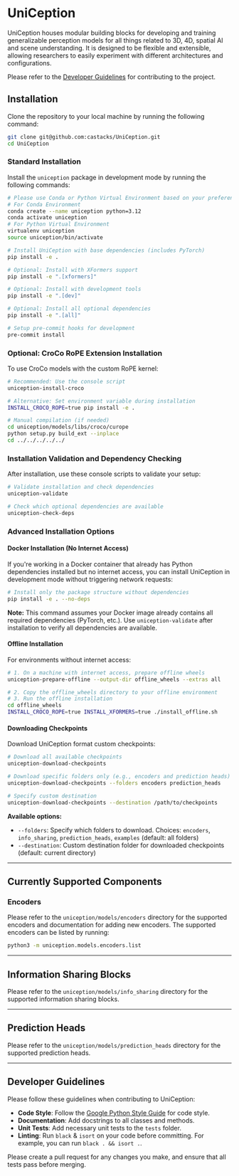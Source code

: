 # UniCeption

UniCeption houses modular building blocks for developing and training generalizable perception models for all things related to 3D, 4D, spatial AI and scene understanding.
It is designed to be flexible and extensible, allowing researchers to easily experiment with different architectures and configurations.

Please refer to the [Developer Guidelines](#developer-guidelines) for contributing to the project.

## Installation

Clone the repository to your local machine by running the following command:

```bash
git clone git@github.com:castacks/UniCeption.git
cd UniCeption
```

### Standard Installation

Install the `uniception` package in development mode by running the following commands:

```bash
# Please use Conda or Python Virtual Environment based on your preference
# For Conda Environment
conda create --name uniception python=3.12
conda activate uniception
# For Python Virtual Environment
virtualenv uniception
source uniception/bin/activate

# Install UniCeption with base dependencies (includes PyTorch)
pip install -e .

# Optional: Install with XFormers support
pip install -e ".[xformers]"

# Optional: Install with development tools
pip install -e ".[dev]"

# Optional: Install all optional dependencies
pip install -e ".[all]"

# Setup pre-commit hooks for development
pre-commit install
```

### Optional: CroCo RoPE Extension Installation

To use CroCo models with the custom RoPE kernel:

```bash
# Recommended: Use the console script
uniception-install-croco

# Alternative: Set environment variable during installation
INSTALL_CROCO_ROPE=true pip install -e .

# Manual compilation (if needed)
cd uniception/models/libs/croco/curope
python setup.py build_ext --inplace
cd ../../../../../
```

### Installation Validation and Dependency Checking

After installation, use these console scripts to validate your setup:

```bash
# Validate installation and check dependencies
uniception-validate

# Check which optional dependencies are available
uniception-check-deps
```

### Advanced Installation Options

#### Docker Installation (No Internet Access)

If you're working in a Docker container that already has Python dependencies installed but no internet access, you can install UniCeption in development mode without triggering network requests:

```bash
# Install only the package structure without dependencies
pip install -e . --no-deps
```

**Note:** This command assumes your Docker image already contains all required dependencies (PyTorch, etc.). Use `uniception-validate` after installation to verify all dependencies are available.

#### Offline Installation

For environments without internet access:

```bash
# 1. On a machine with internet access, prepare offline wheels
uniception-prepare-offline --output-dir offline_wheels --extras all

# 2. Copy the offline_wheels directory to your offline environment
# 3. Run the offline installation
cd offline_wheels
INSTALL_CROCO_ROPE=true INSTALL_XFORMERS=true ./install_offline.sh
```

#### Downloading Checkpoints

Download UniCeption format custom checkpoints:

```bash
# Download all available checkpoints
uniception-download-checkpoints

# Download specific folders only (e.g., encoders and prediction heads)
uniception-download-checkpoints --folders encoders prediction_heads

# Specify custom destination
uniception-download-checkpoints --destination /path/to/checkpoints
```

**Available options:**
- `--folders`: Specify which folders to download. Choices: `encoders`, `info_sharing`, `prediction_heads`, `examples` (default: all folders)
- `--destination`: Custom destination folder for downloaded checkpoints (default: current directory)

---

## Currently Supported Components

### Encoders

Please refer to the `uniception/models/encoders` directory for the supported encoders and documentation for adding new encoders. The supported encoders can be listed by running:

```bash
python3 -m uniception.models.encoders.list
```

---

## Information Sharing Blocks

Please refer to the `uniception/models/info_sharing` directory for the supported information sharing blocks.

---

## Prediction Heads

Please refer to the `uniception/models/prediction_heads` directory for the supported prediction heads.

---

## Developer Guidelines

Please follow these guidelines when contributing to UniCeption:
- **Code Style**: Follow the [Google Python Style Guide](https://google.github.io/styleguide/pyguide.html) for code style.
- **Documentation**: Add docstrings to all classes and methods.
- **Unit Tests**: Add necessary unit tests to the `tests` folder.
- **Linting**: Run `black` & `isort` on your code before committing. For example, you can run `black . && isort .`.

Please create a pull request for any changes you make, and ensure that all tests pass before merging.
